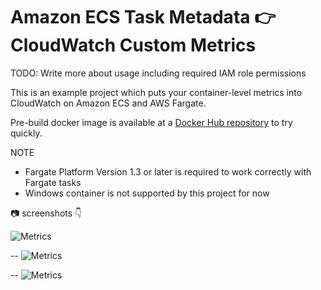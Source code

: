 Amazon ECS Task Metadata :point_right: CloudWatch Custom Metrics
=

TODO: Write more about usage including required IAM role permissions

This is an example project which puts your container-level metrics into CloudWatch on Amazon ECS and AWS Fargate.

Pre-build docker image is available at a [Docker Hub repository](https://cloud.docker.com/repository/docker/toricls/ecs-taskmetadata-cloudwatch) to try quickly.

NOTE
- Fargate Platform Version 1.3 or later is required to work correctly with Fargate tasks
- Windows container is not supported by this project for now

:camera: screenshots :point_down:

![Metrics](https://raw.githubusercontent.com/wiki/toricls/ecs-taskmetadata-cloudwatch/imgs/cw-metrics-1.png)

--
![Metrics](https://raw.githubusercontent.com/wiki/toricls/ecs-taskmetadata-cloudwatch/imgs/cw-metrics-2.png)

--
![Metrics](https://raw.githubusercontent.com/wiki/toricls/ecs-taskmetadata-cloudwatch/imgs/cw-metrics-3.png)

